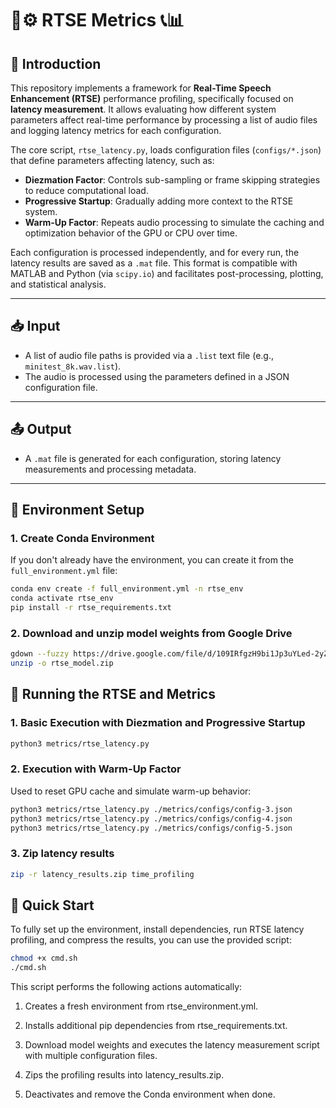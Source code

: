 # 🧠⚙️ RTSE Metrics 📞📊

## 📘 Introduction

This repository implements a framework for **Real-Time Speech Enhancement (RTSE)** performance profiling, specifically focused on **latency measurement**. It allows evaluating how different system parameters affect real-time performance by processing a list of audio files and logging latency metrics for each configuration.

The core script, `rtse_latency.py`, loads configuration files (`configs/*.json`) that define parameters affecting latency, such as:

- **Diezmation Factor**: Controls sub-sampling or frame skipping strategies to reduce computational load.
- **Progressive Startup**: Gradually adding more context to the RTSE system.
- **Warm-Up Factor**: Repeats audio processing to simulate the caching and optimization behavior of the GPU or CPU over time.

Each configuration is processed independently, and for every run, the latency results are saved as a `.mat` file. This format is compatible with MATLAB and Python (via `scipy.io`) and facilitates post-processing, plotting, and statistical analysis.

---

## 📥 Input

- A list of audio file paths is provided via a `.list` text file (e.g., `minitest_8k.wav.list`).
- The audio is processed using the parameters defined in a JSON configuration file.

---

## 📤 Output

- A `.mat` file is generated for each configuration, storing latency measurements and processing metadata.

---

## 🔧 Environment Setup

### 1. **Create Conda Environment**

If you don't already have the environment, you can create it from the `full_environment.yml` file:

```bash
conda env create -f full_environment.yml -n rtse_env
conda activate rtse_env
pip install -r rtse_requirements.txt
```
### 2. **Download and unzip model weights from Google Drive**
```bash
gdown --fuzzy https://drive.google.com/file/d/109IRfgzH9bi1Jp3uYLed-2yZkEavh_6F/view?usp=drive_link
unzip -o rtse_model.zip
```

## 🚀 Running the RTSE and Metrics
### 1. **Basic Execution with Diezmation and Progressive Startup**
```bash
python3 metrics/rtse_latency.py
```
### 2. **Execution with Warm-Up Factor**
Used to reset GPU cache and simulate warm-up behavior:
```bash
python3 metrics/rtse_latency.py ./metrics/configs/config-3.json
python3 metrics/rtse_latency.py ./metrics/configs/config-4.json
python3 metrics/rtse_latency.py ./metrics/configs/config-5.json
```
### 3. **Zip latency results**
```bash
zip -r latency_results.zip time_profiling
```

## 🔧 Quick Start
To fully set up the environment, install dependencies, run RTSE latency profiling, and compress the results, you can use the provided script:

```bash
chmod +x cmd.sh
./cmd.sh
```

This script performs the following actions automatically:


1. Creates a fresh environment from rtse_environment.yml.

2. Installs additional pip dependencies from rtse_requirements.txt.

3. Download model weights and executes the latency measurement script with multiple configuration files.

4. Zips the profiling results into latency_results.zip.

5. Deactivates and remove the Conda environment when done.
